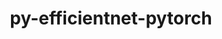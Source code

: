 ---
title: "py-efficientnet-pytorch"
layout: cache
categories: [package, develop]
meta: {"versions": ["0.7.1"], "compilers": ["apple-clang@=15.0.0", "gcc@=11.4.0"], "oss": ["ubuntu22.04", "ventura"], "platforms": ["darwin", "linux"], "targets": ["aarch64", "x86_64_v3"], "stacks": ["ml-darwin-aarch64-mps", "ml-linux-x86_64-cpu", "ml-linux-x86_64-cuda", "root"], "num_specs": 88, "num_specs_by_stack": {"root": 88, "ml-darwin-aarch64-mps": 12, "ml-linux-x86_64-cuda": 34, "ml-linux-x86_64-cpu": 32}}
spec_details: [{"hash": "nq6ownoyzos263xvc56t5bzgbb7vlqfa", "compiler": "apple-clang@=15.0.0", "versions": ["0.7.1"], "os": "ventura", "platform": "darwin", "target": "aarch64", "variants": ["build_system=python_pip"], "stacks": ["root"], "size": "-", "tarball": "https://binaries.spack.io/develop/build_cache/darwin-ventura-aarch64/apple-clang-15.0.0/py-efficientnet-pytorch-0.7.1/darwin-ventura-aarch64-apple-clang-15.0.0-py-efficientnet-pytorch-0.7.1-nq6ownoyzos263xvc56t5bzgbb7vlqfa.spack"}, {"hash": "6fzv4h7uox4yv3ml5jbk2msuu6hieoz2", "compiler": "apple-clang@=15.0.0", "versions": ["0.7.1"], "os": "ventura", "platform": "darwin", "target": "aarch64", "variants": ["build_system=python_pip"], "stacks": ["ml-darwin-aarch64-mps", "root"], "size": "-", "tarball": "https://binaries.spack.io/develop/build_cache/darwin-ventura-aarch64/apple-clang-15.0.0/py-efficientnet-pytorch-0.7.1/darwin-ventura-aarch64-apple-clang-15.0.0-py-efficientnet-pytorch-0.7.1-6fzv4h7uox4yv3ml5jbk2msuu6hieoz2.spack"}, {"hash": "4ttblo2lg6whx4obcx6zgfhnfipuoqaw", "compiler": "apple-clang@=15.0.0", "versions": ["0.7.1"], "os": "ventura", "platform": "darwin", "target": "aarch64", "variants": ["build_system=python_pip"], "stacks": ["ml-darwin-aarch64-mps", "root"], "size": "-", "tarball": "https://binaries.spack.io/develop/build_cache/darwin-ventura-aarch64/apple-clang-15.0.0/py-efficientnet-pytorch-0.7.1/darwin-ventura-aarch64-apple-clang-15.0.0-py-efficientnet-pytorch-0.7.1-4ttblo2lg6whx4obcx6zgfhnfipuoqaw.spack"}, {"hash": "5svqwkntbooiuqurcrkhbbu3ngxow2wq", "compiler": "apple-clang@=15.0.0", "versions": ["0.7.1"], "os": "ventura", "platform": "darwin", "target": "aarch64", "variants": ["build_system=python_pip"], "stacks": ["root"], "size": "-", "tarball": "https://binaries.spack.io/develop/build_cache/darwin-ventura-aarch64/apple-clang-15.0.0/py-efficientnet-pytorch-0.7.1/darwin-ventura-aarch64-apple-clang-15.0.0-py-efficientnet-pytorch-0.7.1-5svqwkntbooiuqurcrkhbbu3ngxow2wq.spack"}, {"hash": "3y7zxxj4a5rlm3knqdnt2trjywly4twy", "compiler": "apple-clang@=15.0.0", "versions": ["0.7.1"], "os": "ventura", "platform": "darwin", "target": "aarch64", "variants": ["build_system=python_pip"], "stacks": ["ml-darwin-aarch64-mps", "root"], "size": "-", "tarball": "https://binaries.spack.io/develop/build_cache/darwin-ventura-aarch64/apple-clang-15.0.0/py-efficientnet-pytorch-0.7.1/darwin-ventura-aarch64-apple-clang-15.0.0-py-efficientnet-pytorch-0.7.1-3y7zxxj4a5rlm3knqdnt2trjywly4twy.spack"}, {"hash": "2okjznu7tfetvoyp3o4jr2t3h7tslecw", "compiler": "apple-clang@=15.0.0", "versions": ["0.7.1"], "os": "ventura", "platform": "darwin", "target": "aarch64", "variants": ["build_system=python_pip"], "stacks": ["ml-darwin-aarch64-mps", "root"], "size": "-", "tarball": "https://binaries.spack.io/develop/build_cache/darwin-ventura-aarch64/apple-clang-15.0.0/py-efficientnet-pytorch-0.7.1/darwin-ventura-aarch64-apple-clang-15.0.0-py-efficientnet-pytorch-0.7.1-2okjznu7tfetvoyp3o4jr2t3h7tslecw.spack"}, {"hash": "cbyj3y4swzqatgwhh5pohqsdvamfxjxa", "compiler": "apple-clang@=15.0.0", "versions": ["0.7.1"], "os": "ventura", "platform": "darwin", "target": "aarch64", "variants": ["build_system=python_pip"], "stacks": ["root"], "size": "-", "tarball": "https://binaries.spack.io/develop/build_cache/darwin-ventura-aarch64/apple-clang-15.0.0/py-efficientnet-pytorch-0.7.1/darwin-ventura-aarch64-apple-clang-15.0.0-py-efficientnet-pytorch-0.7.1-cbyj3y4swzqatgwhh5pohqsdvamfxjxa.spack"}, {"hash": "m2jz6oj5c6tr3iy6ki7rnwrjkziok37i", "compiler": "apple-clang@=15.0.0", "versions": ["0.7.1"], "os": "ventura", "platform": "darwin", "target": "aarch64", "variants": ["build_system=python_pip"], "stacks": ["root"], "size": "-", "tarball": "https://binaries.spack.io/develop/build_cache/darwin-ventura-aarch64/apple-clang-15.0.0/py-efficientnet-pytorch-0.7.1/darwin-ventura-aarch64-apple-clang-15.0.0-py-efficientnet-pytorch-0.7.1-m2jz6oj5c6tr3iy6ki7rnwrjkziok37i.spack"}, {"hash": "6fmrfoi2twz5gfvq4k4fier63r7sv3ol", "compiler": "apple-clang@=15.0.0", "versions": ["0.7.1"], "os": "ventura", "platform": "darwin", "target": "aarch64", "variants": ["build_system=python_pip"], "stacks": ["root"], "size": "-", "tarball": "https://binaries.spack.io/develop/build_cache/darwin-ventura-aarch64/apple-clang-15.0.0/py-efficientnet-pytorch-0.7.1/darwin-ventura-aarch64-apple-clang-15.0.0-py-efficientnet-pytorch-0.7.1-6fmrfoi2twz5gfvq4k4fier63r7sv3ol.spack"}, {"hash": "oxt25rr43fwau3zxv5f7dbdojcffyopz", "compiler": "apple-clang@=15.0.0", "versions": ["0.7.1"], "os": "ventura", "platform": "darwin", "target": "aarch64", "variants": ["build_system=python_pip"], "stacks": ["root"], "size": "-", "tarball": "https://binaries.spack.io/develop/build_cache/darwin-ventura-aarch64/apple-clang-15.0.0/py-efficientnet-pytorch-0.7.1/darwin-ventura-aarch64-apple-clang-15.0.0-py-efficientnet-pytorch-0.7.1-oxt25rr43fwau3zxv5f7dbdojcffyopz.spack"}, {"hash": "xjsnwho5ndls4t5t2zetnuc3winhtfvx", "compiler": "apple-clang@=15.0.0", "versions": ["0.7.1"], "os": "ventura", "platform": "darwin", "target": "aarch64", "variants": ["build_system=python_pip"], "stacks": ["root"], "size": "-", "tarball": "https://binaries.spack.io/develop/build_cache/darwin-ventura-aarch64/apple-clang-15.0.0/py-efficientnet-pytorch-0.7.1/darwin-ventura-aarch64-apple-clang-15.0.0-py-efficientnet-pytorch-0.7.1-xjsnwho5ndls4t5t2zetnuc3winhtfvx.spack"}, {"hash": "gzg76baagja6gvwpe4ror6pmnzvuojja", "compiler": "apple-clang@=15.0.0", "versions": ["0.7.1"], "os": "ventura", "platform": "darwin", "target": "aarch64", "variants": ["build_system=python_pip"], "stacks": ["ml-darwin-aarch64-mps", "root"], "size": "-", "tarball": "https://binaries.spack.io/develop/build_cache/darwin-ventura-aarch64/apple-clang-15.0.0/py-efficientnet-pytorch-0.7.1/darwin-ventura-aarch64-apple-clang-15.0.0-py-efficientnet-pytorch-0.7.1-gzg76baagja6gvwpe4ror6pmnzvuojja.spack"}, {"hash": "75bv2c62la7agnucfx4a3hxty23qe2fs", "compiler": "apple-clang@=15.0.0", "versions": ["0.7.1"], "os": "ventura", "platform": "darwin", "target": "aarch64", "variants": ["build_system=python_pip"], "stacks": ["root"], "size": "-", "tarball": "https://binaries.spack.io/develop/build_cache/darwin-ventura-aarch64/apple-clang-15.0.0/py-efficientnet-pytorch-0.7.1/darwin-ventura-aarch64-apple-clang-15.0.0-py-efficientnet-pytorch-0.7.1-75bv2c62la7agnucfx4a3hxty23qe2fs.spack"}, {"hash": "pp5p6myvgfk3gmh75w365tbmoi7rqmav", "compiler": "apple-clang@=15.0.0", "versions": ["0.7.1"], "os": "ventura", "platform": "darwin", "target": "aarch64", "variants": ["build_system=python_pip"], "stacks": ["root"], "size": "-", "tarball": "https://binaries.spack.io/develop/build_cache/darwin-ventura-aarch64/apple-clang-15.0.0/py-efficientnet-pytorch-0.7.1/darwin-ventura-aarch64-apple-clang-15.0.0-py-efficientnet-pytorch-0.7.1-pp5p6myvgfk3gmh75w365tbmoi7rqmav.spack"}, {"hash": "cvxh4ggdiki4n62zu4ws764u73xssgun", "compiler": "apple-clang@=15.0.0", "versions": ["0.7.1"], "os": "ventura", "platform": "darwin", "target": "aarch64", "variants": ["build_system=python_pip"], "stacks": ["ml-darwin-aarch64-mps", "root"], "size": "-", "tarball": "https://binaries.spack.io/develop/build_cache/darwin-ventura-aarch64/apple-clang-15.0.0/py-efficientnet-pytorch-0.7.1/darwin-ventura-aarch64-apple-clang-15.0.0-py-efficientnet-pytorch-0.7.1-cvxh4ggdiki4n62zu4ws764u73xssgun.spack"}, {"hash": "s7gdz3fjch2ysrop6uacfx2jffegg4ft", "compiler": "apple-clang@=15.0.0", "versions": ["0.7.1"], "os": "ventura", "platform": "darwin", "target": "aarch64", "variants": ["build_system=python_pip"], "stacks": ["ml-darwin-aarch64-mps", "root"], "size": "-", "tarball": "https://binaries.spack.io/develop/build_cache/darwin-ventura-aarch64/apple-clang-15.0.0/py-efficientnet-pytorch-0.7.1/darwin-ventura-aarch64-apple-clang-15.0.0-py-efficientnet-pytorch-0.7.1-s7gdz3fjch2ysrop6uacfx2jffegg4ft.spack"}, {"hash": "roycxv3xs25b3nskbh2rrlrx262jao2k", "compiler": "apple-clang@=15.0.0", "versions": ["0.7.1"], "os": "ventura", "platform": "darwin", "target": "aarch64", "variants": ["build_system=python_pip"], "stacks": ["ml-darwin-aarch64-mps", "root"], "size": "-", "tarball": "https://binaries.spack.io/develop/build_cache/darwin-ventura-aarch64/apple-clang-15.0.0/py-efficientnet-pytorch-0.7.1/darwin-ventura-aarch64-apple-clang-15.0.0-py-efficientnet-pytorch-0.7.1-roycxv3xs25b3nskbh2rrlrx262jao2k.spack"}, {"hash": "ug7kis7xw2lygm7vsylva6j4yopuxxbh", "compiler": "apple-clang@=15.0.0", "versions": ["0.7.1"], "os": "ventura", "platform": "darwin", "target": "aarch64", "variants": ["build_system=python_pip"], "stacks": ["ml-darwin-aarch64-mps", "root"], "size": "-", "tarball": "https://binaries.spack.io/develop/build_cache/darwin-ventura-aarch64/apple-clang-15.0.0/py-efficientnet-pytorch-0.7.1/darwin-ventura-aarch64-apple-clang-15.0.0-py-efficientnet-pytorch-0.7.1-ug7kis7xw2lygm7vsylva6j4yopuxxbh.spack"}, {"hash": "ax4qbxhsojtloelbf642vqpf37m7mgxp", "compiler": "apple-clang@=15.0.0", "versions": ["0.7.1"], "os": "ventura", "platform": "darwin", "target": "aarch64", "variants": ["build_system=python_pip"], "stacks": ["ml-darwin-aarch64-mps", "root"], "size": "-", "tarball": "https://binaries.spack.io/develop/build_cache/darwin-ventura-aarch64/apple-clang-15.0.0/py-efficientnet-pytorch-0.7.1/darwin-ventura-aarch64-apple-clang-15.0.0-py-efficientnet-pytorch-0.7.1-ax4qbxhsojtloelbf642vqpf37m7mgxp.spack"}, {"hash": "qxng73xq52dt236acwz42p7h22ig2hl4", "compiler": "apple-clang@=15.0.0", "versions": ["0.7.1"], "os": "ventura", "platform": "darwin", "target": "aarch64", "variants": ["build_system=python_pip"], "stacks": ["ml-darwin-aarch64-mps", "root"], "size": "-", "tarball": "https://binaries.spack.io/develop/build_cache/darwin-ventura-aarch64/apple-clang-15.0.0/py-efficientnet-pytorch-0.7.1/darwin-ventura-aarch64-apple-clang-15.0.0-py-efficientnet-pytorch-0.7.1-qxng73xq52dt236acwz42p7h22ig2hl4.spack"}, {"hash": "xgpc6t24bxc7ulrte7vn4rr436kqd5xm", "compiler": "apple-clang@=15.0.0", "versions": ["0.7.1"], "os": "ventura", "platform": "darwin", "target": "aarch64", "variants": ["build_system=python_pip"], "stacks": ["ml-darwin-aarch64-mps", "root"], "size": "-", "tarball": "https://binaries.spack.io/develop/build_cache/darwin-ventura-aarch64/apple-clang-15.0.0/py-efficientnet-pytorch-0.7.1/darwin-ventura-aarch64-apple-clang-15.0.0-py-efficientnet-pytorch-0.7.1-xgpc6t24bxc7ulrte7vn4rr436kqd5xm.spack"}, {"hash": "wwgwb2ea6ey3k5tgnhzgeaxqeq5lsgah", "compiler": "apple-clang@=15.0.0", "versions": ["0.7.1"], "os": "ventura", "platform": "darwin", "target": "aarch64", "variants": ["build_system=python_pip"], "stacks": ["root"], "size": "-", "tarball": "https://binaries.spack.io/develop/build_cache/darwin-ventura-aarch64/apple-clang-15.0.0/py-efficientnet-pytorch-0.7.1/darwin-ventura-aarch64-apple-clang-15.0.0-py-efficientnet-pytorch-0.7.1-wwgwb2ea6ey3k5tgnhzgeaxqeq5lsgah.spack"}, {"hash": "irigblm2wauwftkyuduqdkekrpllcsz4", "compiler": "gcc@=11.4.0", "versions": ["0.7.1"], "os": "ubuntu22.04", "platform": "linux", "target": "x86_64_v3", "variants": ["build_system=python_pip"], "stacks": ["ml-linux-x86_64-cuda", "root"], "size": "-", "tarball": "https://binaries.spack.io/develop/build_cache/linux-ubuntu22.04-x86_64_v3/gcc-11.4.0/py-efficientnet-pytorch-0.7.1/linux-ubuntu22.04-x86_64_v3-gcc-11.4.0-py-efficientnet-pytorch-0.7.1-irigblm2wauwftkyuduqdkekrpllcsz4.spack"}, {"hash": "if2636le73ooiiakqsfjaymkosq33ks4", "compiler": "gcc@=11.4.0", "versions": ["0.7.1"], "os": "ubuntu22.04", "platform": "linux", "target": "x86_64_v3", "variants": ["build_system=python_pip"], "stacks": ["ml-linux-x86_64-cuda", "root"], "size": "-", "tarball": "https://binaries.spack.io/develop/build_cache/linux-ubuntu22.04-x86_64_v3/gcc-11.4.0/py-efficientnet-pytorch-0.7.1/linux-ubuntu22.04-x86_64_v3-gcc-11.4.0-py-efficientnet-pytorch-0.7.1-if2636le73ooiiakqsfjaymkosq33ks4.spack"}, {"hash": "juctiyos22aioykl6q67qyhmkjlchwou", "compiler": "gcc@=11.4.0", "versions": ["0.7.1"], "os": "ubuntu22.04", "platform": "linux", "target": "x86_64_v3", "variants": ["build_system=python_pip"], "stacks": ["ml-linux-x86_64-cuda", "root"], "size": "-", "tarball": "https://binaries.spack.io/develop/build_cache/linux-ubuntu22.04-x86_64_v3/gcc-11.4.0/py-efficientnet-pytorch-0.7.1/linux-ubuntu22.04-x86_64_v3-gcc-11.4.0-py-efficientnet-pytorch-0.7.1-juctiyos22aioykl6q67qyhmkjlchwou.spack"}, {"hash": "kw3ci7qc3ekpsr4yqid6xa34t3zrsl6s", "compiler": "gcc@=11.4.0", "versions": ["0.7.1"], "os": "ubuntu22.04", "platform": "linux", "target": "x86_64_v3", "variants": ["build_system=python_pip"], "stacks": ["ml-linux-x86_64-cpu", "root"], "size": "-", "tarball": "https://binaries.spack.io/develop/build_cache/linux-ubuntu22.04-x86_64_v3/gcc-11.4.0/py-efficientnet-pytorch-0.7.1/linux-ubuntu22.04-x86_64_v3-gcc-11.4.0-py-efficientnet-pytorch-0.7.1-kw3ci7qc3ekpsr4yqid6xa34t3zrsl6s.spack"}, {"hash": "jcglbu7rgnzb5oobhn74uocwa5hdnxe5", "compiler": "gcc@=11.4.0", "versions": ["0.7.1"], "os": "ubuntu22.04", "platform": "linux", "target": "x86_64_v3", "variants": ["build_system=python_pip"], "stacks": ["ml-linux-x86_64-cuda", "root"], "size": "-", "tarball": "https://binaries.spack.io/develop/build_cache/linux-ubuntu22.04-x86_64_v3/gcc-11.4.0/py-efficientnet-pytorch-0.7.1/linux-ubuntu22.04-x86_64_v3-gcc-11.4.0-py-efficientnet-pytorch-0.7.1-jcglbu7rgnzb5oobhn74uocwa5hdnxe5.spack"}, {"hash": "mnynyzgssu5iwcg6ybmspkkd5cgwep7l", "compiler": "gcc@=11.4.0", "versions": ["0.7.1"], "os": "ubuntu22.04", "platform": "linux", "target": "x86_64_v3", "variants": ["build_system=python_pip"], "stacks": ["ml-linux-x86_64-cpu", "root"], "size": "-", "tarball": "https://binaries.spack.io/develop/build_cache/linux-ubuntu22.04-x86_64_v3/gcc-11.4.0/py-efficientnet-pytorch-0.7.1/linux-ubuntu22.04-x86_64_v3-gcc-11.4.0-py-efficientnet-pytorch-0.7.1-mnynyzgssu5iwcg6ybmspkkd5cgwep7l.spack"}, {"hash": "ixzulph4loyt55ctnoo5jo5rkqbehj6g", "compiler": "gcc@=11.4.0", "versions": ["0.7.1"], "os": "ubuntu22.04", "platform": "linux", "target": "x86_64_v3", "variants": ["build_system=python_pip"], "stacks": ["ml-linux-x86_64-cpu", "root"], "size": "-", "tarball": "https://binaries.spack.io/develop/build_cache/linux-ubuntu22.04-x86_64_v3/gcc-11.4.0/py-efficientnet-pytorch-0.7.1/linux-ubuntu22.04-x86_64_v3-gcc-11.4.0-py-efficientnet-pytorch-0.7.1-ixzulph4loyt55ctnoo5jo5rkqbehj6g.spack"}, {"hash": "oyt3psjrp3liyhzbmkrr734rarckraam", "compiler": "gcc@=11.4.0", "versions": ["0.7.1"], "os": "ubuntu22.04", "platform": "linux", "target": "x86_64_v3", "variants": ["build_system=python_pip"], "stacks": ["ml-linux-x86_64-cuda", "root"], "size": "-", "tarball": "https://binaries.spack.io/develop/build_cache/linux-ubuntu22.04-x86_64_v3/gcc-11.4.0/py-efficientnet-pytorch-0.7.1/linux-ubuntu22.04-x86_64_v3-gcc-11.4.0-py-efficientnet-pytorch-0.7.1-oyt3psjrp3liyhzbmkrr734rarckraam.spack"}, {"hash": "nq7nw2hfm7vqqgkmmp6x7e25kvnfcspp", "compiler": "gcc@=11.4.0", "versions": ["0.7.1"], "os": "ubuntu22.04", "platform": "linux", "target": "x86_64_v3", "variants": ["build_system=python_pip"], "stacks": ["ml-linux-x86_64-cpu", "root"], "size": "-", "tarball": "https://binaries.spack.io/develop/build_cache/linux-ubuntu22.04-x86_64_v3/gcc-11.4.0/py-efficientnet-pytorch-0.7.1/linux-ubuntu22.04-x86_64_v3-gcc-11.4.0-py-efficientnet-pytorch-0.7.1-nq7nw2hfm7vqqgkmmp6x7e25kvnfcspp.spack"}, {"hash": "qhznd2qx2w7zbphxxvv2riyvehgdbqbx", "compiler": "gcc@=11.4.0", "versions": ["0.7.1"], "os": "ubuntu22.04", "platform": "linux", "target": "x86_64_v3", "variants": ["build_system=python_pip"], "stacks": ["ml-linux-x86_64-cuda", "root"], "size": "-", "tarball": "https://binaries.spack.io/develop/build_cache/linux-ubuntu22.04-x86_64_v3/gcc-11.4.0/py-efficientnet-pytorch-0.7.1/linux-ubuntu22.04-x86_64_v3-gcc-11.4.0-py-efficientnet-pytorch-0.7.1-qhznd2qx2w7zbphxxvv2riyvehgdbqbx.spack"}, {"hash": "nx6kvq5owmd4aitswmv5wkxzbnowxb6r", "compiler": "gcc@=11.4.0", "versions": ["0.7.1"], "os": "ubuntu22.04", "platform": "linux", "target": "x86_64_v3", "variants": ["build_system=python_pip"], "stacks": ["ml-linux-x86_64-cpu", "root"], "size": "-", "tarball": "https://binaries.spack.io/develop/build_cache/linux-ubuntu22.04-x86_64_v3/gcc-11.4.0/py-efficientnet-pytorch-0.7.1/linux-ubuntu22.04-x86_64_v3-gcc-11.4.0-py-efficientnet-pytorch-0.7.1-nx6kvq5owmd4aitswmv5wkxzbnowxb6r.spack"}, {"hash": "puicbwgtgnhx52smihfjvu5awr7iea7g", "compiler": "gcc@=11.4.0", "versions": ["0.7.1"], "os": "ubuntu22.04", "platform": "linux", "target": "x86_64_v3", "variants": ["build_system=python_pip"], "stacks": ["ml-linux-x86_64-cpu", "root"], "size": "-", "tarball": "https://binaries.spack.io/develop/build_cache/linux-ubuntu22.04-x86_64_v3/gcc-11.4.0/py-efficientnet-pytorch-0.7.1/linux-ubuntu22.04-x86_64_v3-gcc-11.4.0-py-efficientnet-pytorch-0.7.1-puicbwgtgnhx52smihfjvu5awr7iea7g.spack"}, {"hash": "2nxdrso7r36qm6f2u4ka7l4vgrotw6jv", "compiler": "gcc@=11.4.0", "versions": ["0.7.1"], "os": "ubuntu22.04", "platform": "linux", "target": "x86_64_v3", "variants": ["build_system=python_pip"], "stacks": ["ml-linux-x86_64-cpu", "root"], "size": "-", "tarball": "https://binaries.spack.io/develop/build_cache/linux-ubuntu22.04-x86_64_v3/gcc-11.4.0/py-efficientnet-pytorch-0.7.1/linux-ubuntu22.04-x86_64_v3-gcc-11.4.0-py-efficientnet-pytorch-0.7.1-2nxdrso7r36qm6f2u4ka7l4vgrotw6jv.spack"}, {"hash": "f2vp6ur26dca2wxl7erascbixe3igmdj", "compiler": "gcc@=11.4.0", "versions": ["0.7.1"], "os": "ubuntu22.04", "platform": "linux", "target": "x86_64_v3", "variants": ["build_system=python_pip"], "stacks": ["ml-linux-x86_64-cpu", "root"], "size": "-", "tarball": "https://binaries.spack.io/develop/build_cache/linux-ubuntu22.04-x86_64_v3/gcc-11.4.0/py-efficientnet-pytorch-0.7.1/linux-ubuntu22.04-x86_64_v3-gcc-11.4.0-py-efficientnet-pytorch-0.7.1-f2vp6ur26dca2wxl7erascbixe3igmdj.spack"}, {"hash": "2yo75tf6pytanvqvdxd5rznqzqrxpb5h", "compiler": "gcc@=11.4.0", "versions": ["0.7.1"], "os": "ubuntu22.04", "platform": "linux", "target": "x86_64_v3", "variants": ["build_system=python_pip"], "stacks": ["ml-linux-x86_64-cpu", "root"], "size": "-", "tarball": "https://binaries.spack.io/develop/build_cache/linux-ubuntu22.04-x86_64_v3/gcc-11.4.0/py-efficientnet-pytorch-0.7.1/linux-ubuntu22.04-x86_64_v3-gcc-11.4.0-py-efficientnet-pytorch-0.7.1-2yo75tf6pytanvqvdxd5rznqzqrxpb5h.spack"}, {"hash": "a2kc2zggnskdlu7d6vb53p42g4xmisfg", "compiler": "gcc@=11.4.0", "versions": ["0.7.1"], "os": "ubuntu22.04", "platform": "linux", "target": "x86_64_v3", "variants": ["build_system=python_pip"], "stacks": ["ml-linux-x86_64-cuda", "root"], "size": "-", "tarball": "https://binaries.spack.io/develop/build_cache/linux-ubuntu22.04-x86_64_v3/gcc-11.4.0/py-efficientnet-pytorch-0.7.1/linux-ubuntu22.04-x86_64_v3-gcc-11.4.0-py-efficientnet-pytorch-0.7.1-a2kc2zggnskdlu7d6vb53p42g4xmisfg.spack"}, {"hash": "5hzsp3ktibo47amiqscvbgrdpaxxvzvq", "compiler": "gcc@=11.4.0", "versions": ["0.7.1"], "os": "ubuntu22.04", "platform": "linux", "target": "x86_64_v3", "variants": ["build_system=python_pip"], "stacks": ["ml-linux-x86_64-cuda", "root"], "size": "-", "tarball": "https://binaries.spack.io/develop/build_cache/linux-ubuntu22.04-x86_64_v3/gcc-11.4.0/py-efficientnet-pytorch-0.7.1/linux-ubuntu22.04-x86_64_v3-gcc-11.4.0-py-efficientnet-pytorch-0.7.1-5hzsp3ktibo47amiqscvbgrdpaxxvzvq.spack"}, {"hash": "cleumzphzymoylrjdexbz7max24cy3zb", "compiler": "gcc@=11.4.0", "versions": ["0.7.1"], "os": "ubuntu22.04", "platform": "linux", "target": "x86_64_v3", "variants": ["build_system=python_pip"], "stacks": ["ml-linux-x86_64-cpu", "root"], "size": "-", "tarball": "https://binaries.spack.io/develop/build_cache/linux-ubuntu22.04-x86_64_v3/gcc-11.4.0/py-efficientnet-pytorch-0.7.1/linux-ubuntu22.04-x86_64_v3-gcc-11.4.0-py-efficientnet-pytorch-0.7.1-cleumzphzymoylrjdexbz7max24cy3zb.spack"}, {"hash": "32z5wmsa64pfitkcvvsxceda2nuyu7bo", "compiler": "gcc@=11.4.0", "versions": ["0.7.1"], "os": "ubuntu22.04", "platform": "linux", "target": "x86_64_v3", "variants": ["build_system=python_pip"], "stacks": ["ml-linux-x86_64-cuda", "root"], "size": "-", "tarball": "https://binaries.spack.io/develop/build_cache/linux-ubuntu22.04-x86_64_v3/gcc-11.4.0/py-efficientnet-pytorch-0.7.1/linux-ubuntu22.04-x86_64_v3-gcc-11.4.0-py-efficientnet-pytorch-0.7.1-32z5wmsa64pfitkcvvsxceda2nuyu7bo.spack"}, {"hash": "f3yuhhkeb6kf3pitlvvxy2iss3tit5in", "compiler": "gcc@=11.4.0", "versions": ["0.7.1"], "os": "ubuntu22.04", "platform": "linux", "target": "x86_64_v3", "variants": ["build_system=python_pip"], "stacks": ["ml-linux-x86_64-cpu", "root"], "size": "-", "tarball": "https://binaries.spack.io/develop/build_cache/linux-ubuntu22.04-x86_64_v3/gcc-11.4.0/py-efficientnet-pytorch-0.7.1/linux-ubuntu22.04-x86_64_v3-gcc-11.4.0-py-efficientnet-pytorch-0.7.1-f3yuhhkeb6kf3pitlvvxy2iss3tit5in.spack"}, {"hash": "5ifqwei3osgde6aw4zlzvhwo6jcr5but", "compiler": "gcc@=11.4.0", "versions": ["0.7.1"], "os": "ubuntu22.04", "platform": "linux", "target": "x86_64_v3", "variants": ["build_system=python_pip"], "stacks": ["ml-linux-x86_64-cpu", "root"], "size": "-", "tarball": "https://binaries.spack.io/develop/build_cache/linux-ubuntu22.04-x86_64_v3/gcc-11.4.0/py-efficientnet-pytorch-0.7.1/linux-ubuntu22.04-x86_64_v3-gcc-11.4.0-py-efficientnet-pytorch-0.7.1-5ifqwei3osgde6aw4zlzvhwo6jcr5but.spack"}, {"hash": "f65ubittvh2eypxrufswt46yrv6jho65", "compiler": "gcc@=11.4.0", "versions": ["0.7.1"], "os": "ubuntu22.04", "platform": "linux", "target": "x86_64_v3", "variants": ["build_system=python_pip"], "stacks": ["ml-linux-x86_64-cuda", "root"], "size": "-", "tarball": "https://binaries.spack.io/develop/build_cache/linux-ubuntu22.04-x86_64_v3/gcc-11.4.0/py-efficientnet-pytorch-0.7.1/linux-ubuntu22.04-x86_64_v3-gcc-11.4.0-py-efficientnet-pytorch-0.7.1-f65ubittvh2eypxrufswt46yrv6jho65.spack"}, {"hash": "4fd47vmky7lzt767izrgt6jrhyuzxjdm", "compiler": "gcc@=11.4.0", "versions": ["0.7.1"], "os": "ubuntu22.04", "platform": "linux", "target": "x86_64_v3", "variants": ["build_system=python_pip"], "stacks": ["ml-linux-x86_64-cuda", "root"], "size": "-", "tarball": "https://binaries.spack.io/develop/build_cache/linux-ubuntu22.04-x86_64_v3/gcc-11.4.0/py-efficientnet-pytorch-0.7.1/linux-ubuntu22.04-x86_64_v3-gcc-11.4.0-py-efficientnet-pytorch-0.7.1-4fd47vmky7lzt767izrgt6jrhyuzxjdm.spack"}, {"hash": "6iujzexci4a4lqwytpyjy4hbwzdfowfw", "compiler": "gcc@=11.4.0", "versions": ["0.7.1"], "os": "ubuntu22.04", "platform": "linux", "target": "x86_64_v3", "variants": ["build_system=python_pip"], "stacks": ["ml-linux-x86_64-cuda", "root"], "size": "-", "tarball": "https://binaries.spack.io/develop/build_cache/linux-ubuntu22.04-x86_64_v3/gcc-11.4.0/py-efficientnet-pytorch-0.7.1/linux-ubuntu22.04-x86_64_v3-gcc-11.4.0-py-efficientnet-pytorch-0.7.1-6iujzexci4a4lqwytpyjy4hbwzdfowfw.spack"}, {"hash": "5arpjpxwyyahdmmy46vveyvc2qeqxcue", "compiler": "gcc@=11.4.0", "versions": ["0.7.1"], "os": "ubuntu22.04", "platform": "linux", "target": "x86_64_v3", "variants": ["build_system=python_pip"], "stacks": ["ml-linux-x86_64-cuda", "root"], "size": "-", "tarball": "https://binaries.spack.io/develop/build_cache/linux-ubuntu22.04-x86_64_v3/gcc-11.4.0/py-efficientnet-pytorch-0.7.1/linux-ubuntu22.04-x86_64_v3-gcc-11.4.0-py-efficientnet-pytorch-0.7.1-5arpjpxwyyahdmmy46vveyvc2qeqxcue.spack"}, {"hash": "fugii2bsdtqq5dts6f5jzjhxyun6mwfx", "compiler": "gcc@=11.4.0", "versions": ["0.7.1"], "os": "ubuntu22.04", "platform": "linux", "target": "x86_64_v3", "variants": ["build_system=python_pip"], "stacks": ["ml-linux-x86_64-cuda", "root"], "size": "-", "tarball": "https://binaries.spack.io/develop/build_cache/linux-ubuntu22.04-x86_64_v3/gcc-11.4.0/py-efficientnet-pytorch-0.7.1/linux-ubuntu22.04-x86_64_v3-gcc-11.4.0-py-efficientnet-pytorch-0.7.1-fugii2bsdtqq5dts6f5jzjhxyun6mwfx.spack"}, {"hash": "5rm5rs7zti77wwhzwefolqe2zhdx2ucx", "compiler": "gcc@=11.4.0", "versions": ["0.7.1"], "os": "ubuntu22.04", "platform": "linux", "target": "x86_64_v3", "variants": ["build_system=python_pip"], "stacks": ["ml-linux-x86_64-cpu", "root"], "size": "-", "tarball": "https://binaries.spack.io/develop/build_cache/linux-ubuntu22.04-x86_64_v3/gcc-11.4.0/py-efficientnet-pytorch-0.7.1/linux-ubuntu22.04-x86_64_v3-gcc-11.4.0-py-efficientnet-pytorch-0.7.1-5rm5rs7zti77wwhzwefolqe2zhdx2ucx.spack"}, {"hash": "geiap2jszr2spntygj2hjcg6ptb6d37c", "compiler": "gcc@=11.4.0", "versions": ["0.7.1"], "os": "ubuntu22.04", "platform": "linux", "target": "x86_64_v3", "variants": ["build_system=python_pip"], "stacks": ["ml-linux-x86_64-cpu", "root"], "size": "-", "tarball": "https://binaries.spack.io/develop/build_cache/linux-ubuntu22.04-x86_64_v3/gcc-11.4.0/py-efficientnet-pytorch-0.7.1/linux-ubuntu22.04-x86_64_v3-gcc-11.4.0-py-efficientnet-pytorch-0.7.1-geiap2jszr2spntygj2hjcg6ptb6d37c.spack"}, {"hash": "6hiviron5h7tboktfgy2bquhh4gichs6", "compiler": "gcc@=11.4.0", "versions": ["0.7.1"], "os": "ubuntu22.04", "platform": "linux", "target": "x86_64_v3", "variants": ["build_system=python_pip"], "stacks": ["ml-linux-x86_64-cuda", "root"], "size": "-", "tarball": "https://binaries.spack.io/develop/build_cache/linux-ubuntu22.04-x86_64_v3/gcc-11.4.0/py-efficientnet-pytorch-0.7.1/linux-ubuntu22.04-x86_64_v3-gcc-11.4.0-py-efficientnet-pytorch-0.7.1-6hiviron5h7tboktfgy2bquhh4gichs6.spack"}, {"hash": "gndi2sres3mxfvnux5gvhm5jjbestagk", "compiler": "gcc@=11.4.0", "versions": ["0.7.1"], "os": "ubuntu22.04", "platform": "linux", "target": "x86_64_v3", "variants": ["build_system=python_pip"], "stacks": ["ml-linux-x86_64-cpu", "root"], "size": "-", "tarball": "https://binaries.spack.io/develop/build_cache/linux-ubuntu22.04-x86_64_v3/gcc-11.4.0/py-efficientnet-pytorch-0.7.1/linux-ubuntu22.04-x86_64_v3-gcc-11.4.0-py-efficientnet-pytorch-0.7.1-gndi2sres3mxfvnux5gvhm5jjbestagk.spack"}, {"hash": "5qkjacpdbjncgs2neysazujq62hhj2rn", "compiler": "gcc@=11.4.0", "versions": ["0.7.1"], "os": "ubuntu22.04", "platform": "linux", "target": "x86_64_v3", "variants": ["build_system=python_pip"], "stacks": ["ml-linux-x86_64-cuda", "root"], "size": "-", "tarball": "https://binaries.spack.io/develop/build_cache/linux-ubuntu22.04-x86_64_v3/gcc-11.4.0/py-efficientnet-pytorch-0.7.1/linux-ubuntu22.04-x86_64_v3-gcc-11.4.0-py-efficientnet-pytorch-0.7.1-5qkjacpdbjncgs2neysazujq62hhj2rn.spack"}, {"hash": "iipp56zh4a3xygc6gafcuwfnve2hksht", "compiler": "gcc@=11.4.0", "versions": ["0.7.1"], "os": "ubuntu22.04", "platform": "linux", "target": "x86_64_v3", "variants": ["build_system=python_pip"], "stacks": ["ml-linux-x86_64-cuda", "root"], "size": "-", "tarball": "https://binaries.spack.io/develop/build_cache/linux-ubuntu22.04-x86_64_v3/gcc-11.4.0/py-efficientnet-pytorch-0.7.1/linux-ubuntu22.04-x86_64_v3-gcc-11.4.0-py-efficientnet-pytorch-0.7.1-iipp56zh4a3xygc6gafcuwfnve2hksht.spack"}, {"hash": "ax3robtqxhuobvkyi7z3jft4bybofnsy", "compiler": "gcc@=11.4.0", "versions": ["0.7.1"], "os": "ubuntu22.04", "platform": "linux", "target": "x86_64_v3", "variants": ["build_system=python_pip"], "stacks": ["ml-linux-x86_64-cuda", "root"], "size": "-", "tarball": "https://binaries.spack.io/develop/build_cache/linux-ubuntu22.04-x86_64_v3/gcc-11.4.0/py-efficientnet-pytorch-0.7.1/linux-ubuntu22.04-x86_64_v3-gcc-11.4.0-py-efficientnet-pytorch-0.7.1-ax3robtqxhuobvkyi7z3jft4bybofnsy.spack"}, {"hash": "fdihqfufmt3zstbiwoiz4yt37lewrbkg", "compiler": "gcc@=11.4.0", "versions": ["0.7.1"], "os": "ubuntu22.04", "platform": "linux", "target": "x86_64_v3", "variants": ["build_system=python_pip"], "stacks": ["ml-linux-x86_64-cpu", "root"], "size": "-", "tarball": "https://binaries.spack.io/develop/build_cache/linux-ubuntu22.04-x86_64_v3/gcc-11.4.0/py-efficientnet-pytorch-0.7.1/linux-ubuntu22.04-x86_64_v3-gcc-11.4.0-py-efficientnet-pytorch-0.7.1-fdihqfufmt3zstbiwoiz4yt37lewrbkg.spack"}, {"hash": "bct7quclczvdcs3r37lzlxpxspp25qst", "compiler": "gcc@=11.4.0", "versions": ["0.7.1"], "os": "ubuntu22.04", "platform": "linux", "target": "x86_64_v3", "variants": ["build_system=python_pip"], "stacks": ["ml-linux-x86_64-cuda", "root"], "size": "-", "tarball": "https://binaries.spack.io/develop/build_cache/linux-ubuntu22.04-x86_64_v3/gcc-11.4.0/py-efficientnet-pytorch-0.7.1/linux-ubuntu22.04-x86_64_v3-gcc-11.4.0-py-efficientnet-pytorch-0.7.1-bct7quclczvdcs3r37lzlxpxspp25qst.spack"}, {"hash": "hacuelw5tjpfkdnp5te7tlzgc7qupdvr", "compiler": "gcc@=11.4.0", "versions": ["0.7.1"], "os": "ubuntu22.04", "platform": "linux", "target": "x86_64_v3", "variants": ["build_system=python_pip"], "stacks": ["ml-linux-x86_64-cuda", "root"], "size": "-", "tarball": "https://binaries.spack.io/develop/build_cache/linux-ubuntu22.04-x86_64_v3/gcc-11.4.0/py-efficientnet-pytorch-0.7.1/linux-ubuntu22.04-x86_64_v3-gcc-11.4.0-py-efficientnet-pytorch-0.7.1-hacuelw5tjpfkdnp5te7tlzgc7qupdvr.spack"}, {"hash": "4rw7inaqgoa4xiakhl4zudmtjp25uo4m", "compiler": "gcc@=11.4.0", "versions": ["0.7.1"], "os": "ubuntu22.04", "platform": "linux", "target": "x86_64_v3", "variants": ["build_system=python_pip"], "stacks": ["ml-linux-x86_64-cuda", "root"], "size": "-", "tarball": "https://binaries.spack.io/develop/build_cache/linux-ubuntu22.04-x86_64_v3/gcc-11.4.0/py-efficientnet-pytorch-0.7.1/linux-ubuntu22.04-x86_64_v3-gcc-11.4.0-py-efficientnet-pytorch-0.7.1-4rw7inaqgoa4xiakhl4zudmtjp25uo4m.spack"}, {"hash": "gni3rgzoz3txs6nxnqsbb4als5ky5lfc", "compiler": "gcc@=11.4.0", "versions": ["0.7.1"], "os": "ubuntu22.04", "platform": "linux", "target": "x86_64_v3", "variants": ["build_system=python_pip"], "stacks": ["ml-linux-x86_64-cpu", "root"], "size": "-", "tarball": "https://binaries.spack.io/develop/build_cache/linux-ubuntu22.04-x86_64_v3/gcc-11.4.0/py-efficientnet-pytorch-0.7.1/linux-ubuntu22.04-x86_64_v3-gcc-11.4.0-py-efficientnet-pytorch-0.7.1-gni3rgzoz3txs6nxnqsbb4als5ky5lfc.spack"}, {"hash": "7ztcao7x4vsnbtaur3c2sohovbciy4bj", "compiler": "gcc@=11.4.0", "versions": ["0.7.1"], "os": "ubuntu22.04", "platform": "linux", "target": "x86_64_v3", "variants": ["build_system=python_pip"], "stacks": ["ml-linux-x86_64-cpu", "root"], "size": "-", "tarball": "https://binaries.spack.io/develop/build_cache/linux-ubuntu22.04-x86_64_v3/gcc-11.4.0/py-efficientnet-pytorch-0.7.1/linux-ubuntu22.04-x86_64_v3-gcc-11.4.0-py-efficientnet-pytorch-0.7.1-7ztcao7x4vsnbtaur3c2sohovbciy4bj.spack"}, {"hash": "ij3czlf43v5dk43nlnsb227oghus7hyq", "compiler": "gcc@=11.4.0", "versions": ["0.7.1"], "os": "ubuntu22.04", "platform": "linux", "target": "x86_64_v3", "variants": ["build_system=python_pip"], "stacks": ["ml-linux-x86_64-cpu", "root"], "size": "-", "tarball": "https://binaries.spack.io/develop/build_cache/linux-ubuntu22.04-x86_64_v3/gcc-11.4.0/py-efficientnet-pytorch-0.7.1/linux-ubuntu22.04-x86_64_v3-gcc-11.4.0-py-efficientnet-pytorch-0.7.1-ij3czlf43v5dk43nlnsb227oghus7hyq.spack"}, {"hash": "cry5kx7e2duhtskmfvek67jyeu424bkk", "compiler": "gcc@=11.4.0", "versions": ["0.7.1"], "os": "ubuntu22.04", "platform": "linux", "target": "x86_64_v3", "variants": ["build_system=python_pip"], "stacks": ["ml-linux-x86_64-cpu", "root"], "size": "-", "tarball": "https://binaries.spack.io/develop/build_cache/linux-ubuntu22.04-x86_64_v3/gcc-11.4.0/py-efficientnet-pytorch-0.7.1/linux-ubuntu22.04-x86_64_v3-gcc-11.4.0-py-efficientnet-pytorch-0.7.1-cry5kx7e2duhtskmfvek67jyeu424bkk.spack"}, {"hash": "732ehkhqdpjjzjnv5ofjtsozvwmji6fx", "compiler": "gcc@=11.4.0", "versions": ["0.7.1"], "os": "ubuntu22.04", "platform": "linux", "target": "x86_64_v3", "variants": ["build_system=python_pip"], "stacks": ["ml-linux-x86_64-cpu", "root"], "size": "-", "tarball": "https://binaries.spack.io/develop/build_cache/linux-ubuntu22.04-x86_64_v3/gcc-11.4.0/py-efficientnet-pytorch-0.7.1/linux-ubuntu22.04-x86_64_v3-gcc-11.4.0-py-efficientnet-pytorch-0.7.1-732ehkhqdpjjzjnv5ofjtsozvwmji6fx.spack"}, {"hash": "yqmtszs4iqauckvvyyflzwp3rij3i5hy", "compiler": "gcc@=11.4.0", "versions": ["0.7.1"], "os": "ubuntu22.04", "platform": "linux", "target": "x86_64_v3", "variants": ["build_system=python_pip"], "stacks": ["ml-linux-x86_64-cpu", "root"], "size": "-", "tarball": "https://binaries.spack.io/develop/build_cache/linux-ubuntu22.04-x86_64_v3/gcc-11.4.0/py-efficientnet-pytorch-0.7.1/linux-ubuntu22.04-x86_64_v3-gcc-11.4.0-py-efficientnet-pytorch-0.7.1-yqmtszs4iqauckvvyyflzwp3rij3i5hy.spack"}, {"hash": "qpsbc7are375h5ju5cd45ttg33r6dizf", "compiler": "gcc@=11.4.0", "versions": ["0.7.1"], "os": "ubuntu22.04", "platform": "linux", "target": "x86_64_v3", "variants": ["build_system=python_pip"], "stacks": ["ml-linux-x86_64-cuda", "root"], "size": "-", "tarball": "https://binaries.spack.io/develop/build_cache/linux-ubuntu22.04-x86_64_v3/gcc-11.4.0/py-efficientnet-pytorch-0.7.1/linux-ubuntu22.04-x86_64_v3-gcc-11.4.0-py-efficientnet-pytorch-0.7.1-qpsbc7are375h5ju5cd45ttg33r6dizf.spack"}, {"hash": "pk7whjraxcergqvwedmwrxrosefco7br", "compiler": "gcc@=11.4.0", "versions": ["0.7.1"], "os": "ubuntu22.04", "platform": "linux", "target": "x86_64_v3", "variants": ["build_system=python_pip"], "stacks": ["ml-linux-x86_64-cuda", "root"], "size": "-", "tarball": "https://binaries.spack.io/develop/build_cache/linux-ubuntu22.04-x86_64_v3/gcc-11.4.0/py-efficientnet-pytorch-0.7.1/linux-ubuntu22.04-x86_64_v3-gcc-11.4.0-py-efficientnet-pytorch-0.7.1-pk7whjraxcergqvwedmwrxrosefco7br.spack"}, {"hash": "wavofvnhtc7rptfc6pajl4wz6dlvwnyj", "compiler": "gcc@=11.4.0", "versions": ["0.7.1"], "os": "ubuntu22.04", "platform": "linux", "target": "x86_64_v3", "variants": ["build_system=python_pip"], "stacks": ["ml-linux-x86_64-cuda", "root"], "size": "-", "tarball": "https://binaries.spack.io/develop/build_cache/linux-ubuntu22.04-x86_64_v3/gcc-11.4.0/py-efficientnet-pytorch-0.7.1/linux-ubuntu22.04-x86_64_v3-gcc-11.4.0-py-efficientnet-pytorch-0.7.1-wavofvnhtc7rptfc6pajl4wz6dlvwnyj.spack"}, {"hash": "m6eqzhkois3k4bhcfotgns5jt32tsg5f", "compiler": "gcc@=11.4.0", "versions": ["0.7.1"], "os": "ubuntu22.04", "platform": "linux", "target": "x86_64_v3", "variants": ["build_system=python_pip"], "stacks": ["ml-linux-x86_64-cuda", "root"], "size": "-", "tarball": "https://binaries.spack.io/develop/build_cache/linux-ubuntu22.04-x86_64_v3/gcc-11.4.0/py-efficientnet-pytorch-0.7.1/linux-ubuntu22.04-x86_64_v3-gcc-11.4.0-py-efficientnet-pytorch-0.7.1-m6eqzhkois3k4bhcfotgns5jt32tsg5f.spack"}, {"hash": "yofieayd3vivq5kxritmlxq65d4yop7l", "compiler": "gcc@=11.4.0", "versions": ["0.7.1"], "os": "ubuntu22.04", "platform": "linux", "target": "x86_64_v3", "variants": ["build_system=python_pip"], "stacks": ["ml-linux-x86_64-cuda", "root"], "size": "-", "tarball": "https://binaries.spack.io/develop/build_cache/linux-ubuntu22.04-x86_64_v3/gcc-11.4.0/py-efficientnet-pytorch-0.7.1/linux-ubuntu22.04-x86_64_v3-gcc-11.4.0-py-efficientnet-pytorch-0.7.1-yofieayd3vivq5kxritmlxq65d4yop7l.spack"}, {"hash": "nhiougp5vfocj7oghfwsg6voeopaswuc", "compiler": "gcc@=11.4.0", "versions": ["0.7.1"], "os": "ubuntu22.04", "platform": "linux", "target": "x86_64_v3", "variants": ["build_system=python_pip"], "stacks": ["ml-linux-x86_64-cpu", "root"], "size": "-", "tarball": "https://binaries.spack.io/develop/build_cache/linux-ubuntu22.04-x86_64_v3/gcc-11.4.0/py-efficientnet-pytorch-0.7.1/linux-ubuntu22.04-x86_64_v3-gcc-11.4.0-py-efficientnet-pytorch-0.7.1-nhiougp5vfocj7oghfwsg6voeopaswuc.spack"}, {"hash": "yrhp54tfajhfr32yrebv6zn7mw5ui2qk", "compiler": "gcc@=11.4.0", "versions": ["0.7.1"], "os": "ubuntu22.04", "platform": "linux", "target": "x86_64_v3", "variants": ["build_system=python_pip"], "stacks": ["ml-linux-x86_64-cpu", "root"], "size": "-", "tarball": "https://binaries.spack.io/develop/build_cache/linux-ubuntu22.04-x86_64_v3/gcc-11.4.0/py-efficientnet-pytorch-0.7.1/linux-ubuntu22.04-x86_64_v3-gcc-11.4.0-py-efficientnet-pytorch-0.7.1-yrhp54tfajhfr32yrebv6zn7mw5ui2qk.spack"}, {"hash": "qpep25nmzvt4odrizgabccvvyzpqe2h4", "compiler": "gcc@=11.4.0", "versions": ["0.7.1"], "os": "ubuntu22.04", "platform": "linux", "target": "x86_64_v3", "variants": ["build_system=python_pip"], "stacks": ["ml-linux-x86_64-cpu", "root"], "size": "-", "tarball": "https://binaries.spack.io/develop/build_cache/linux-ubuntu22.04-x86_64_v3/gcc-11.4.0/py-efficientnet-pytorch-0.7.1/linux-ubuntu22.04-x86_64_v3-gcc-11.4.0-py-efficientnet-pytorch-0.7.1-qpep25nmzvt4odrizgabccvvyzpqe2h4.spack"}, {"hash": "zkrzdomle5pq6hsxdx5qptixjqogaw4z", "compiler": "gcc@=11.4.0", "versions": ["0.7.1"], "os": "ubuntu22.04", "platform": "linux", "target": "x86_64_v3", "variants": ["build_system=python_pip"], "stacks": ["ml-linux-x86_64-cuda", "root"], "size": "-", "tarball": "https://binaries.spack.io/develop/build_cache/linux-ubuntu22.04-x86_64_v3/gcc-11.4.0/py-efficientnet-pytorch-0.7.1/linux-ubuntu22.04-x86_64_v3-gcc-11.4.0-py-efficientnet-pytorch-0.7.1-zkrzdomle5pq6hsxdx5qptixjqogaw4z.spack"}, {"hash": "rj7ajyezvbwxt5p4g42jeepo7ioivt34", "compiler": "gcc@=11.4.0", "versions": ["0.7.1"], "os": "ubuntu22.04", "platform": "linux", "target": "x86_64_v3", "variants": ["build_system=python_pip"], "stacks": ["ml-linux-x86_64-cuda", "root"], "size": "-", "tarball": "https://binaries.spack.io/develop/build_cache/linux-ubuntu22.04-x86_64_v3/gcc-11.4.0/py-efficientnet-pytorch-0.7.1/linux-ubuntu22.04-x86_64_v3-gcc-11.4.0-py-efficientnet-pytorch-0.7.1-rj7ajyezvbwxt5p4g42jeepo7ioivt34.spack"}, {"hash": "sxfphvtgnublng6ralyomdof53ggenbi", "compiler": "gcc@=11.4.0", "versions": ["0.7.1"], "os": "ubuntu22.04", "platform": "linux", "target": "x86_64_v3", "variants": ["build_system=python_pip"], "stacks": ["ml-linux-x86_64-cpu", "root"], "size": "-", "tarball": "https://binaries.spack.io/develop/build_cache/linux-ubuntu22.04-x86_64_v3/gcc-11.4.0/py-efficientnet-pytorch-0.7.1/linux-ubuntu22.04-x86_64_v3-gcc-11.4.0-py-efficientnet-pytorch-0.7.1-sxfphvtgnublng6ralyomdof53ggenbi.spack"}, {"hash": "toysbb4hnxetxng5ulkpxxwigqfh2la3", "compiler": "gcc@=11.4.0", "versions": ["0.7.1"], "os": "ubuntu22.04", "platform": "linux", "target": "x86_64_v3", "variants": ["build_system=python_pip"], "stacks": ["ml-linux-x86_64-cpu", "root"], "size": "-", "tarball": "https://binaries.spack.io/develop/build_cache/linux-ubuntu22.04-x86_64_v3/gcc-11.4.0/py-efficientnet-pytorch-0.7.1/linux-ubuntu22.04-x86_64_v3-gcc-11.4.0-py-efficientnet-pytorch-0.7.1-toysbb4hnxetxng5ulkpxxwigqfh2la3.spack"}, {"hash": "sfovz6jwidce5kvprydxj4rzoxii5shn", "compiler": "gcc@=11.4.0", "versions": ["0.7.1"], "os": "ubuntu22.04", "platform": "linux", "target": "x86_64_v3", "variants": ["build_system=python_pip"], "stacks": ["ml-linux-x86_64-cpu", "root"], "size": "-", "tarball": "https://binaries.spack.io/develop/build_cache/linux-ubuntu22.04-x86_64_v3/gcc-11.4.0/py-efficientnet-pytorch-0.7.1/linux-ubuntu22.04-x86_64_v3-gcc-11.4.0-py-efficientnet-pytorch-0.7.1-sfovz6jwidce5kvprydxj4rzoxii5shn.spack"}, {"hash": "zvhoboqi2nmgguantjt32k2kpr7kcmdl", "compiler": "gcc@=11.4.0", "versions": ["0.7.1"], "os": "ubuntu22.04", "platform": "linux", "target": "x86_64_v3", "variants": ["build_system=python_pip"], "stacks": ["ml-linux-x86_64-cuda", "root"], "size": "-", "tarball": "https://binaries.spack.io/develop/build_cache/linux-ubuntu22.04-x86_64_v3/gcc-11.4.0/py-efficientnet-pytorch-0.7.1/linux-ubuntu22.04-x86_64_v3-gcc-11.4.0-py-efficientnet-pytorch-0.7.1-zvhoboqi2nmgguantjt32k2kpr7kcmdl.spack"}, {"hash": "sya2cnetmrzrquuwu2jenz6s2f47peb4", "compiler": "gcc@=11.4.0", "versions": ["0.7.1"], "os": "ubuntu22.04", "platform": "linux", "target": "x86_64_v3", "variants": ["build_system=python_pip"], "stacks": ["ml-linux-x86_64-cpu", "root"], "size": "-", "tarball": "https://binaries.spack.io/develop/build_cache/linux-ubuntu22.04-x86_64_v3/gcc-11.4.0/py-efficientnet-pytorch-0.7.1/linux-ubuntu22.04-x86_64_v3-gcc-11.4.0-py-efficientnet-pytorch-0.7.1-sya2cnetmrzrquuwu2jenz6s2f47peb4.spack"}, {"hash": "wc5tlpg67zgphwxnuu4yus4wegsolb2w", "compiler": "gcc@=11.4.0", "versions": ["0.7.1"], "os": "ubuntu22.04", "platform": "linux", "target": "x86_64_v3", "variants": ["build_system=python_pip"], "stacks": ["ml-linux-x86_64-cpu", "root"], "size": "-", "tarball": "https://binaries.spack.io/develop/build_cache/linux-ubuntu22.04-x86_64_v3/gcc-11.4.0/py-efficientnet-pytorch-0.7.1/linux-ubuntu22.04-x86_64_v3-gcc-11.4.0-py-efficientnet-pytorch-0.7.1-wc5tlpg67zgphwxnuu4yus4wegsolb2w.spack"}, {"hash": "uj7uv3dsbzag4ukmuzqx57phlggfzn65", "compiler": "gcc@=11.4.0", "versions": ["0.7.1"], "os": "ubuntu22.04", "platform": "linux", "target": "x86_64_v3", "variants": ["build_system=python_pip"], "stacks": ["ml-linux-x86_64-cuda", "root"], "size": "-", "tarball": "https://binaries.spack.io/develop/build_cache/linux-ubuntu22.04-x86_64_v3/gcc-11.4.0/py-efficientnet-pytorch-0.7.1/linux-ubuntu22.04-x86_64_v3-gcc-11.4.0-py-efficientnet-pytorch-0.7.1-uj7uv3dsbzag4ukmuzqx57phlggfzn65.spack"}, {"hash": "weamvsmtchsqtwwqxvycwl6m37mbjz6o", "compiler": "gcc@=11.4.0", "versions": ["0.7.1"], "os": "ubuntu22.04", "platform": "linux", "target": "x86_64_v3", "variants": ["build_system=python_pip"], "stacks": ["ml-linux-x86_64-cuda", "root"], "size": "-", "tarball": "https://binaries.spack.io/develop/build_cache/linux-ubuntu22.04-x86_64_v3/gcc-11.4.0/py-efficientnet-pytorch-0.7.1/linux-ubuntu22.04-x86_64_v3-gcc-11.4.0-py-efficientnet-pytorch-0.7.1-weamvsmtchsqtwwqxvycwl6m37mbjz6o.spack"}, {"hash": "xjv4wrgyv3uvnwioynm3efjwihjzhgv2", "compiler": "gcc@=11.4.0", "versions": ["0.7.1"], "os": "ubuntu22.04", "platform": "linux", "target": "x86_64_v3", "variants": ["build_system=python_pip"], "stacks": ["ml-linux-x86_64-cuda", "root"], "size": "-", "tarball": "https://binaries.spack.io/develop/build_cache/linux-ubuntu22.04-x86_64_v3/gcc-11.4.0/py-efficientnet-pytorch-0.7.1/linux-ubuntu22.04-x86_64_v3-gcc-11.4.0-py-efficientnet-pytorch-0.7.1-xjv4wrgyv3uvnwioynm3efjwihjzhgv2.spack"}, {"hash": "zvati7gpiflmsjy6i2m6v7lemqzknroy", "compiler": "gcc@=11.4.0", "versions": ["0.7.1"], "os": "ubuntu22.04", "platform": "linux", "target": "x86_64_v3", "variants": ["build_system=python_pip"], "stacks": ["ml-linux-x86_64-cuda", "root"], "size": "-", "tarball": "https://binaries.spack.io/develop/build_cache/linux-ubuntu22.04-x86_64_v3/gcc-11.4.0/py-efficientnet-pytorch-0.7.1/linux-ubuntu22.04-x86_64_v3-gcc-11.4.0-py-efficientnet-pytorch-0.7.1-zvati7gpiflmsjy6i2m6v7lemqzknroy.spack"}, {"hash": "xm37ifqq5nxhzsazrsn47ozjwmsnnnua", "compiler": "gcc@=11.4.0", "versions": ["0.7.1"], "os": "ubuntu22.04", "platform": "linux", "target": "x86_64_v3", "variants": ["build_system=python_pip"], "stacks": ["ml-linux-x86_64-cpu", "root"], "size": "-", "tarball": "https://binaries.spack.io/develop/build_cache/linux-ubuntu22.04-x86_64_v3/gcc-11.4.0/py-efficientnet-pytorch-0.7.1/linux-ubuntu22.04-x86_64_v3-gcc-11.4.0-py-efficientnet-pytorch-0.7.1-xm37ifqq5nxhzsazrsn47ozjwmsnnnua.spack"}, {"hash": "u5oyiy22buaxl64co6e7evbz7rlbmqfn", "compiler": "gcc@=11.4.0", "versions": ["0.7.1"], "os": "ubuntu22.04", "platform": "linux", "target": "x86_64_v3", "variants": ["build_system=python_pip"], "stacks": ["ml-linux-x86_64-cuda", "root"], "size": "-", "tarball": "https://binaries.spack.io/develop/build_cache/linux-ubuntu22.04-x86_64_v3/gcc-11.4.0/py-efficientnet-pytorch-0.7.1/linux-ubuntu22.04-x86_64_v3-gcc-11.4.0-py-efficientnet-pytorch-0.7.1-u5oyiy22buaxl64co6e7evbz7rlbmqfn.spack"}, {"hash": "udxzntod5kiy6kr6iuxceu5jh3b7gmue", "compiler": "gcc@=11.4.0", "versions": ["0.7.1"], "os": "ubuntu22.04", "platform": "linux", "target": "x86_64_v3", "variants": ["build_system=python_pip"], "stacks": ["ml-linux-x86_64-cpu", "root"], "size": "-", "tarball": "https://binaries.spack.io/develop/build_cache/linux-ubuntu22.04-x86_64_v3/gcc-11.4.0/py-efficientnet-pytorch-0.7.1/linux-ubuntu22.04-x86_64_v3-gcc-11.4.0-py-efficientnet-pytorch-0.7.1-udxzntod5kiy6kr6iuxceu5jh3b7gmue.spack"}]
---
